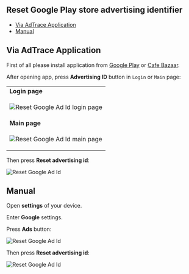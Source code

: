 ## Reset Google Play store advertising identifier

   * [Via AdTrace Application](#solution-1)
   * [Manual](#solution-2)

## <a id="solution-1"></a>Via AdTrace Application

First of all please install application from [Google Play][adtrace-app-google-play-link] or [Cafe Bazaar][adtrace-app-cafe-bazaar-link].

After opening app, press **Advertising ID** button in `Login` or `Main` page:

<table>
<tr>
<td>
<b>Login page</b>
</td>
</tr>
<tr>
<td>

![Reset Google Ad Id login page](https://github.com/adtrace/adtrace_sdk_android/blob/master/doc/assets/reset-ad-id-app-1-login-tutorial.jpg)

</td>
</tr>
<tr>
<td>
<b>Main page</b>
</td>
</tr>
<tr>
<td>

![Reset Google Ad Id main page](https://github.com/adtrace/adtrace_sdk_android/blob/master/doc/assets/reset-ad-id-app-1-main-tutorial.jpeg)

</td>
</tr>
</table>

Then press **Reset advertising id**:

![Reset Google Ad Id](https://github.com/adtrace/adtrace_sdk_android/blob/master/doc/assets/reset-ad-id-3-tutorial)


## <a id="solution-2"></a>Manual

Open **settings** of your device.

Enter **Google** settings.

Press **Ads** button:

![Reset Google Ad Id](https://github.com/adtrace/adtrace_sdk_android/blob/master/doc/assets/reset-ad-id-manual-1-tutorial.jpg)

Then press **Reset advertising id**:

![Reset Google Ad Id](https://github.com/adtrace/adtrace_sdk_android/blob/master/doc/assets/reset-ad-id-3-tutorial.jpg)

[adtrace-app-google-play-link]: https://play.google.com/store/apps/details?id=io.fearefull.adtrace_app
[adtrace-app-cafe-bazaar-link]: https://cafebazaar.ir/app/io.fearefull.adtrace_app
